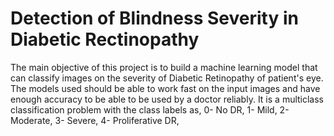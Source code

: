 # Detection of Blindness Severity in Diabetic Rectinopathy
The main objective of this project is to build a machine learning model that can classify images on the severity of Diabetic Retinopathy of patient's eye. The models used should be able to work fast on the input images and have enough accuracy to be able to be used by a doctor reliably.
It is a multiclass classification problem with the class labels as,
  0- No DR,
  1- Mild,
  2- Moderate,
  3- Severe,
  4- Proliferative DR,
